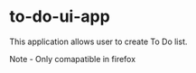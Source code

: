 # to-do-ui-app
This application allows user to create To Do list.

Note - Only comapatible in firefox
